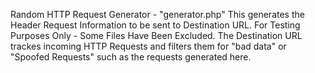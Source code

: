 Random HTTP Request Generator - "generator.php"
This generates the Header Request Information to be sent to Destination URL.
For Testing Purposes Only - Some Files Have Been Excluded.
The Destination URL trackes incoming HTTP Requests and filters them for "bad data" or
"Spoofed Requests" such as the requests generated here.

